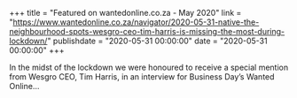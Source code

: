 +++
title = "Featured on wantedonline.co.za - May 2020"
link = "https://www.wantedonline.co.za/navigator/2020-05-31-native-the-neighbourhood-spots-wesgro-ceo-tim-harris-is-missing-the-most-during-lockdown/"
publishdate = "2020-05-31 00:00:00"
date = "2020-05-31 00:00:00"
+++

In the midst of the lockdown we were honoured to receive a special mention from Wesgro CEO, Tim Harris, in an interview for Business Day’s Wanted Online…